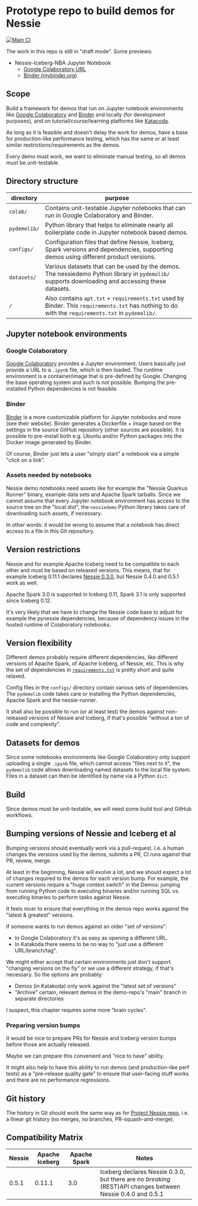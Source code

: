 # Prototype repo to build demos for Nessie

[![Main CI](https://github.com/projectnessie/nessie-demos/actions/workflows/main.yml/badge.svg)](https://github.com/projectnessie/nessie-demos/actions/workflows/main.yml)

The work in this repo is still in "draft mode".  Some previews:  

* Nessie-Iceberg-NBA Jupyter Notebook
    * [Google Colaboratory URL](https://colab.research.google.com/github/projectnessie/nessie-demos/blob/main/colab/nessie-iceberg-demo-nba.ipynb)
    * [Binder (mybinder.org)](https://mybinder.org/v2/gh/projectnessie/nessie-demos/main?filepath=colab%2Fnessie-iceberg-demo-nba.ipynb)

## Scope

Build a framework for demos that run on Jupyter notebook environments like 
[Google Colaboratory](https://colab.research.google.com/) and
[Binder](https://mybinder.org) and locally (for development purposes),
and on tutorial/course/learning platforms like [Katacoda](https://katacoda.com).

As long as it is feasible and doesn't delay the work
for demos, have a base for production-like performance testing, which has the same or at least
similar restrictions/requirements as the demos.

Every demo must work, we want to eliminate manual testing, so all demos must be unit-testable.

## Directory structure

| directory | purpose |
| --------- | ------- |
| `colab/` | Contains unit-testable Jupyter notebooks that can run in Google Colaboratory and Binder.
| `pydemolib/` | Python library that helps to eliminate nearly all boilerplate code in Jupyter notebook based demos.
| `configs/` | Configuration files that define Nessie, Iceberg, Spark versions and dependencies, supporting demos using different product versions.
| `datasets/` | Various datasets that can be used by the demos. The nessiedemo Python library in `pydemolib/` supports downloading and accessing these datasets.
| `/` | Also contains `apt.txt` + `requirements.txt` used by Binder. This `requirements.txt` has nothing to do with the `requirements.txt` in `pydemolib/`.

## Jupyter notebook environments

### Google Colaboratory

[Google Colaboratory](https://colab.research.google.com/) provides a Jupyter environment.
Users basically just provide a URL to a `.ipynb` file, which is then loaded. The runtime
environment is a container/image that is pre-defined by Google. Changing the base operating
system and such is not possible. Bumping the pre-installed Python dependencies is not feasible.

### Binder

[Binder](https://mybinder.org) is a more customizable platform for Jupyter notebooks and
more (see their website). Binder generates a Dockerfile + image based on the settings in the
source GitHub repository (other sources are possible). It is possible to pre-install both
e.g. Ubuntu and/or Python packages into the Docker image generated by Binder.

Of course, Binder just lets a user "simply start" a notebook via a simple "click on a link".

### Assets needed by notebooks

Nessie demo notebooks need assets like for example the "Nessie Quarkus Runner" binary, example
data sets and Apache Spark tarballs. Since we cannot assume that every Jupyter notebook environment
has access to the source tree on the "local dist", the `nessiedemo` Python library takes care
of downloading such assets, if necessary. 

In other words: it would be wrong to assume that a notebook has direct access to a file in
this Git repository.

## Version restrictions

Nessie and for example Apache Iceberg need to be compatible to each other and must be based
on released versions. This means, that for example Iceberg 0.11.1 declares
[Nessie 0.3.0](https://github.com/apache/iceberg/blob/apache-iceberg-0.11.1/versions.props#L21),
but Nessie 0.4.0 and 0.5.1 work as well.

Apache Spark 3.0 is supported in Iceberg 0.11, Spark 3.1 is only supported since Iceberg 0.12. 

It's very likely that we have to change the Nessie code base to adjust for example the pynessie
dependencies, because of dependency issues in the hosted runtime of Colaboratory notebooks.

## Version flexibility

Different demos probably require different dependencies, like different versions of Apache Spark,
of Apache Iceberg, of Nessie, etc. This is why the set of dependencies in
[`requirements.txt`](pydemolib/requirements.txt) is pretty short and quite relaxed.

Config files in the `configs/` directory contain various sets of dependencies. The `pydemolib`
code takes care or installing the Python dependencies, Apache Spark and the nessie-runner.

It shall also be possible to run (or at least test) the demos against non-released versions
of Nessie and Iceberg, if that's possible "without a ton of code and complexity".

## Datasets for demos

Since some notebooks environments like Google Colaboratory only support uploading a single `.ipynb`
file, which cannot access "files next to it", the `pydemolib` code allows downloading
named datasets to the local file system. Files in a dataset can then be identified by name via a
Python `dict`.

## Build

Since demos must be unit-testable, we will need some build tool and GitHub workflows.

## Bumping versions of Nessie and Iceberg et al

Bumping versions should eventually work via a pull-request. I.e. a human changes the versions
used by the demos, submits a PR, CI runs against that PR, review, merge.

At least in the beginning, Nessie will evolve a lot, and we should expect a lot of changes
required to the demos for each version bump. For example, the current versions require a
"huge context switch" in the Demos: jumping from running Python code to executing binaries
and/or running SQL vs. executing binaries to perform tasks against Nessie.

It feels nicer to ensure that everything in the demos repo works against the "latest & greatest"
versions.

If someone wants to run demos against an older "set of versions":
* In Google Colaboratory it's as easy as opening a different URL.
* In Katakoda there seems to be no way to "just use a different URL/branch/tag".

We might either accept that certain environments just don't support "changing versions on the fly"
or we use a different strategy, if that's necessary. So the options are probably:
* Demos (in Katakoda) only work against the "latest set of versions"
* "Archive" certain, relevant demos in the demo-repo's "main" branch in separate directories

I suspect, this chapter requires some more "brain cycles".

### Preparing version bumps

It would be nice to prepare PRs for Nessie and Iceberg version bumps before those are actually
released.

Maybe we can prepare this convenient and "nice to have" ability.

It might also help to have this ability to run demos (and production-like perf tests) as a
"pre-release quality gate" to ensure that user-facing stuff works and there are no performance
regressions.

## Git history

The history in Git should work the same way as for [Project Nessie repo](https://github.com/projectnessie/nessie/),
i.e. a linear git history (no merges, no branches, PR-squash-and-merge).

## Compatibility Matrix

| Nessie | Apache Iceberg | Apache Spark | Notes
| ------ | -------------- | ------------ | -----
| 0.5.1  | 0.11.1         | 3.0          | Iceberg declares Nessie 0.3.0, but there are no _breaking_ (REST)API changes between Nessie 0.4.0 and 0.5.1
